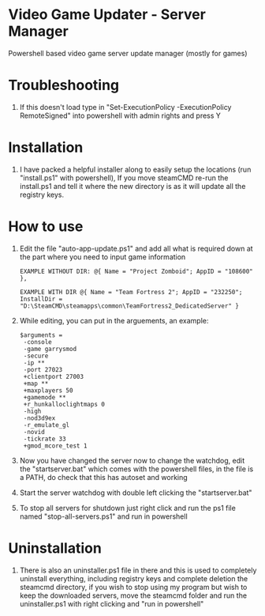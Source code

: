 # Video Game Updater - Server Manager
Powershell based video game server update manager (mostly for games)

# Troubleshooting
1. If this doesn't load type in "Set-ExecutionPolicy -ExecutionPolicy RemoteSigned" into powershell with admin rights and press Y

# Installation
1. I have packed a helpful installer along to easily setup the locations (run "install.ps1" with powershell), If you move steamCMD re-run the install.ps1 and tell it where the new directory is as it will update all the registry keys.

# How to use
1. Edit the file "auto-app-update.ps1" and add all what is required down at the part where you need to input game information
    ```
    EXAMPLE WITHOUT DIR: @{ Name = "Project Zomboid"; AppID = "108600" },
    ```

    ```
    EXAMPLE WITH DIR @{ Name = "Team Fortress 2"; AppID = "232250"; InstallDir = 
    "D:\SteamCMD\steamapps\common\TeamFortress2_DedicatedServer" }
    ```
2. While editing, you can put in the arguements, an example:
   ```
   $arguments = 
    -console
    -game garrysmod
    -secure
    -ip **
    -port 27023
    +clientport 27003
    +map **
    +maxplayers 50
    +gamemode **
    +r_hunkalloclightmaps 0
    -high
    -nod3d9ex
    -r_emulate_gl
    -novid
    -tickrate 33
    +gmod_mcore_test 1
   ```
3. Now you have changed the server now to change the watchdog, edit the "startserver.bat" which comes with the powershell files, in the file is a PATH, do check that this has autoset and working
4. Start the server watchdog with double left clicking the "startserver.bat"
5. To stop all servers for shutdown just right click and run the ps1 file named "stop-all-servers.ps1" and run in powershell

# Uninstallation
1. There is also an uninstaller.ps1 file in there and this is used to completely uninstall everything, including registry keys and complete deletion the steamcmd directory, if you wish to stop using my program but wish to keep the downloaded servers, move the steamcmd folder and run the uninstaller.ps1 with right clicking and "run in powershell"